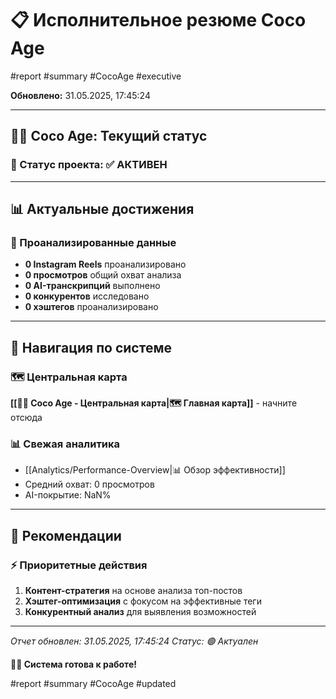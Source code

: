 # 📋 Исполнительное резюме Coco Age

#report #summary #CocoAge #executive

**Обновлено:** 31.05.2025, 17:45:24

---

## 🥥✨ Coco Age: Текущий статус

### 🎯 Статус проекта: ✅ АКТИВЕН

---

## 📊 Актуальные достижения

### 💎 Проанализированные данные
- **0 Instagram Reels** проанализировано
- **0 просмотров** общий охват анализа
- **0 AI-транскрипций** выполнено
- **0 конкурентов** исследовано
- **0 хэштегов** проанализировано

---

## 🔗 Навигация по системе

### 🗺️ Центральная карта
**[[🥥✨ Coco Age - Центральная карта|🗺️ Главная карта]]** - начните отсюда

### 📊 Свежая аналитика
- [[Analytics/Performance-Overview|📊 Обзор эффективности]]
- Средний охват: 0 просмотров
- AI-покрытие: NaN%

---

## 🚀 Рекомендации

### ⚡ Приоритетные действия
1. **Контент-стратегия** на основе анализа топ-постов
2. **Хэштег-оптимизация** с фокусом на эффективные теги
3. **Конкурентный анализ** для выявления возможностей

---

*Отчет обновлен: 31.05.2025, 17:45:24*
*Статус: 🟢 Актуален*

**🥥✨ Система готова к работе!**

#report #summary #CocoAge #updated